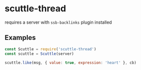 # scuttle-thread

requires a server with `ssb-backlinks` plugin installed

## Examples

```js
const Scuttle = require('scuttle-thread')
const scuttle = Scuttle(server)

scuttle.like(msg, { value: true, expression: 'heart' }, cb)
```
